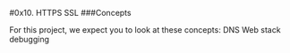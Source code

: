 #0x10. HTTPS SSL
###Concepts
<p>For this project, we expect you to look at these concepts:
DNS
Web stack debugging
</p>

